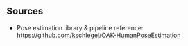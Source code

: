 ## Sources
* Pose estimation library & pipeline reference: https://github.com/kschlegel/OAK-HumanPoseEstimation